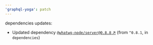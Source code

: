 ```yaml
---
'graphql-yoga': patch
---
```

dependencies updates:
  - Updated dependency [`@whatwg-node/server@0.8.8` ↗︎](https://www.npmjs.com/package/@whatwg-node/server/v/0.8.8) (from `^0.8.1`, in `dependencies`)
